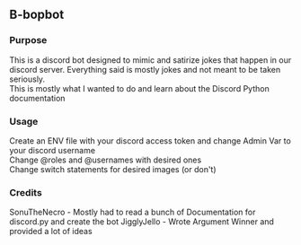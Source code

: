 ## B-bopbot

### Purpose
This is a discord bot designed to mimic and satirize jokes that happen in our discord server.  Everything said is mostly jokes and not meant to be taken seriously.  
This is mostly what I wanted to do and learn about the Discord Python documentation

### Usage
Create an ENV file with your discord access token and change Admin Var to your discord username  
Change @roles and @usernames with desired ones  
Change switch statements for desired images (or don't)  

### Credits
SonuTheNecro - Mostly had to read a bunch of Documentation for discord.py and create the bot  JigglyJello - Wrote Argument Winner and provided a lot of ideas

